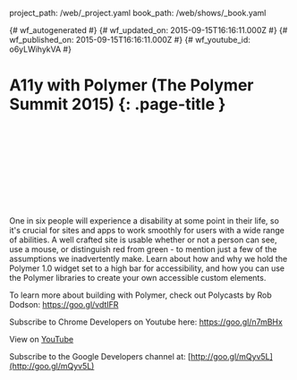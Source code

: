 project_path: /web/_project.yaml
book_path: /web/shows/_book.yaml

{# wf_autogenerated #}
{# wf_updated_on: 2015-09-15T16:16:11.000Z #}
{# wf_published_on: 2015-09-15T16:16:11.000Z #}
{# wf_youtube_id: o6yLWihykVA #}

# A11y with Polymer (The Polymer Summit 2015) {: .page-title }


<div class="video-wrapper">
  <iframe class="devsite-embedded-youtube-video" data-video-id="o6yLWihykVA"
          data-autohide="1" data-showinfo="0" frameborder="0" allowfullscreen>
  </iframe>
</div>

One in six people will experience a disability at some point in their life, so it&#x27;s crucial for sites and apps to work smoothly for users with a wide range of abilities. A well crafted site is usable whether or not a person can see, use a mouse, or distinguish red from green - to mention just a few of the assumptions we inadvertently make. Learn about how and why we hold the Polymer 1.0 widget set to a high bar for accessibility, and how you can use the Polymer libraries to create your own accessible custom elements.

To learn more about building with Polymer, check out Polycasts by Rob Dodson: https://goo.gl/vdtIFR

Subscribe to Chrome Developers on Youtube here: https://goo.gl/n7mBHx

View on [YouTube](https://youtu.be/o6yLWihykVA)

Subscribe to the Google Developers channel at: [http://goo.gl/mQyv5L](http://goo.gl/mQyv5L)
